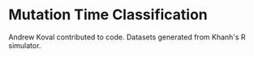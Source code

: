 # Mutation Time Classification

Andrew Koval contributed to code. Datasets generated from Khanh's R simulator.
